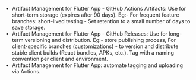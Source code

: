 * Artifact Management for Flutter App - GitHub Actions Artifacts: Use for short-term storage (expires after 90 days). Eg:- For frequent feature branches: short-lived testing - Set retention to a small number of days to save storage.
* Artifact Management for Flutter App - GitHub Releases: Use for long-term versioning and distribution. Eg:- store publishing process, For client-specific branches (customizations) - to version and distribute stable client builds (React bundles, APKs, etc.). Tag with a naming convention per client and environment.
* Artifact Management for Flutter App: automate tagging and uploading via Actions.
